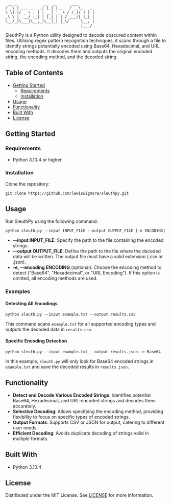 ```
 __ _            _   _       ___       
/ _\ | ___ _   _| |_| |__   / _ \_   _ 
\ \| |/ _ \ | | | __| '_ \ / /_)/ | | |
_\ \ |  __/ |_| | |_| | | / ___/| |_| |
\__/_|\___|\__,_|\__|_| |_\/     \__, |
                                 |___/ 
```

SleuthPy is a Python utility designed to decode obscured content within files. Utilising regex pattern recognition techniques, it scans through a file to identify strings potentially encoded using Base64, Hexadecimal, and URL encoding methods. It decodes them and outputs the original encoded string, the encoding method, and the decoded string.

## Table of Contents

- [Getting Started](#getting-started)
  - [Requirements](#requirements)
  - [Installation](#installation)
- [Usage](#usage)
- [Functionality](#functionality)
- [Built With](#built-with)
- [License](#license)

## Getting Started

### Requirements

- Python 3.10.4 or higher

### Installation

Clone the repository:

`git clone https://github.com/lewiswigmore/sleuthpy.git`

## Usage

Run SleuthPy using the following command:

`python sleuth.py --input INPUT_FILE --output OUTPUT_FILE [-e ENCODING]`

- **--input INPUT_FILE**: Specify the path to the file containing the encoded strings.
- **--output OUTPUT_FILE**: Define the path to the file where the decoded data will be written. The output file must have a valid extension (.csv or .json).
- **-e, --encoding ENCODING** (optional): Choose the encoding method to detect ("Base64", "Hexadecimal", or "URL Encoding"). If this option is omitted, all encoding methods are used.

### Examples

#### Detecting All Encodings

`python sleuth.py --input example.txt --output results.csv`

This command scans `example.txt` for all supported encoding types and outputs the decoded data in `results.csv`.

#### Specific Encoding Detection

`python sleuth.py --input example.txt --output results.json -e Base64`

In this example, `sleuth.py` will only look for Base64 encoded strings in `example.txt` and save the decoded results in `results.json`.

## Functionality

- **Detect and Decode Various Encoded Strings**: Identifies potential Base64, Hexadecimal, and URL-encoded strings and decodes them accurately.
- **Selective Decoding**: Allows specifying the encoding method, providing flexibility to focus on specific types of encoded strings.
- **Output Formats**: Supports CSV or JSON for output, catering to different user needs.
- **Efficient Decoding**: Avoids duplicate decoding of strings valid in multiple formats.

## Built With

- Python 3.10.4

## License

Distributed under the MIT License. See [LICENSE](LICENSE) for more information.
